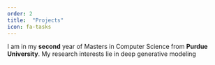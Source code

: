 ```yaml
---
order: 2
title:  "Projects"
icon: fa-tasks
---
```

I am in my <strong>second</strong> year of Masters in Computer Science from <strong>Purdue 
University</strong>. My research interests lie in deep generative modeling
